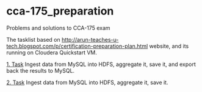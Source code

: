 # cca-175_preparation
Problems and solutions to CCA-175 exam

The tasklist based on http://arun-teaches-u-tech.blogspot.com/p/certification-preparation-plan.html website, and its running on Cloudera Quickstart VM.

[1. Task](https://github.com/gszecsenyi/cca-175_preparation/blob/master/Example_1.md)
Ingest data from MySQL into HDFS, aggregate it, save it, and export back the results to MySQL.

[2. Task](https://github.com/gszecsenyi/cca-175_preparation/blob/master/Example_2.md)
Ingest data from MySQL into HDFS, aggregate it, save it.


